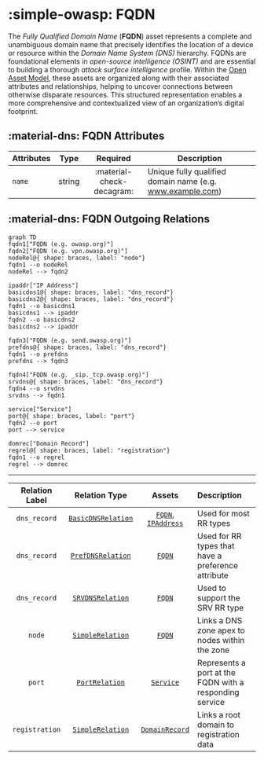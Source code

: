 # :simple-owasp: FQDN

The *Fully Qualified Domain Name* (**FQDN**) asset represents a complete and unambiguous domain name that precisely identifies the location of a device or resource within the *Domain Name System (DNS)* hierarchy. FQDNs are foundational elements in *open-source intelligence (OSINT)* and are essential to building a thorough *attack surface intelligence* profile. Within the [Open Asset Model](https://github.com/owasp-amass/open-asset-model), these assets are organized along with their associated attributes and relationships, helping to uncover connections between otherwise disparate resources. This structured representation enables a more comprehensive and contextualized view of an organization’s digital footprint.

## :material-dns: FQDN Attributes

| Attributes | Type | Required | Description |
| -------- | ---- | :--------: | ----------- |
| `name` | string | :material-check-decagram: | Unique fully qualified domain name (e.g. www.example.com) |

## :material-dns: FQDN Outgoing Relations

```mermaid
graph TD
fqdn1["FQDN (e.g. owasp.org)"]
fqdn2["FQDN (e.g. vpn.owasp.org)"]
nodeRel@{ shape: braces, label: "node"}
fqdn1 --o nodeRel
nodeRel --> fqdn2

ipaddr["IP Address"]
basicdns1@{ shape: braces, label: "dns_record"}
basicdns2@{ shape: braces, label: "dns_record"}
fqdn1 --o basicdns1
basicdns1 --> ipaddr
fqdn2 --o basicdns2
basicdns2 --> ipaddr

fqdn3["FQDN (e.g. send.owasp.org)"]
prefdns@{ shape: braces, label: "dns_record"}
fqdn1 --o prefdns
prefdns --> fqdn3

fqdn4["FQDN (e.g. _sip._tcp.owasp.org)"]
srvdns@{ shape: braces, label: "dns_record"}
fqdn4 --o srvdns
srvdns --> fqdn1

service["Service"]
port@{ shape: braces, label: "port"}
fqdn2 --o port
port --> service

domrec["Domain Record"]
regrel@{ shape: braces, label: "registration"}
fqdn1 --o regrel
regrel --> domrec
```

---

| Relation Label | Relation Type | Assets | Description |
| :--------------: | :---------------: | :--------------: | :------------ |
| `dns_record` | [`BasicDNSRelation`](#basic_dns_relation) | [`FQDN`](#fqdn), [`IPAddress`](#ip_address) | Used for most RR types |
| `dns_record` | [`PrefDNSRelation`](#pref_dns_relation) | [`FQDN`](#fqdn) | Used for RR types that have a preference attribute |
| `dns_record` | [`SRVDNSRelation`](#srv_dns_relation) | [`FQDN`](#fqdn) | Used to support the SRV RR type |
| `node` | [`SimpleRelation`](#simple_relation) | [`FQDN`](#fqdn) | Links a DNS zone apex to nodes within the zone |
| `port` | [`PortRelation`](#port_relation) | [`Service`](#service) | Represents a port at the FQDN with a responding service |
| `registration` | [`SimpleRelation`](#simple_relation) | [`DomainRecord`](#domain_record) | Links a root domain to registration data |
